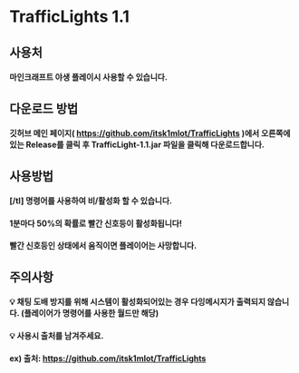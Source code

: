 # TrafficLights 1.1

## 사용처
#### 마인크래프트 야생 플레이시 사용할 수 있습니다.

## 다운로드 방법
#### 깃허브 메인 페이지( https://github.com/itsk1mlot/TrafficLights )에서 오른쪽에 있는 Release를 클릭 후 TrafficLight-1.1.jar 파일을 클릭해 다운로드합니다.

## 사용방법
#### [/tl] 명령어를 사용하여 비/활성화 할 수 있습니다.
#### 1분마다 50%의 확률로 빨간 신호등이 활성화됩니다!
#### 빨간 신호등인 상태에서 움직이면 플레이어는 사망합니다.

## 주의사항
#### 💡 채팅 도배 방지를 위해 시스템이 활성화되어있는 경우 다잉메시지가 출력되지 않습니다. (플레이어가 명령어를 사용한 월드만 해당)
#### 💡 사용시 출처를 남겨주세요.
#### ex) 출처: https://github.com/itsk1mlot/TrafficLights
